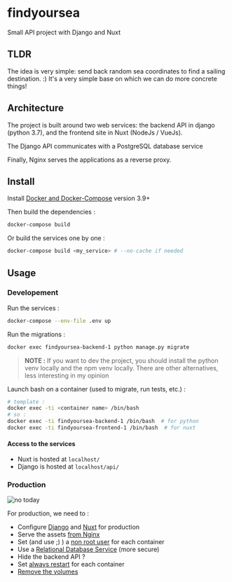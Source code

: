 # findyoursea

Small API project with Django and Nuxt

## TLDR

The idea is very simple: send back random sea coordinates to find a sailing destination. :)
It's a very simple base on which we can do more concrete things!

## Architecture

The project is built around two web services: the backend API in django (python 3.7), and the frontend site in Nuxt (NodeJs / VueJs).

The Django API communicates with a PostgreSQL database service

Finally, Nginx serves the applications as a reverse proxy.

## Install

Install [Docker and Docker-Compose](https://docs.docker.com/engine/install/ubuntu/) version 3.9+


Then build the dependencies :

```sh
docker-compose build
```

Or build the services one by one :

```sh
docker-compose build <my_service> # --no-cache if needed
```

## Usage

### Developement

Run the services :

```sh
docker-compose --env-file .env up
```

Run the migrations :

```sh
docker exec findyoursea-backend-1 python manage.py migrate
```

> **NOTE :** If you want to dev the project, you should install the python venv locally and the npm venv locally. There are other alternatives, less interesting in my opinion

Launch bash on a container (used to migrate, run tests, etc.) :

```sh
# template :
docker exec -ti <container name> /bin/bash
# so :
docker exec -ti findyoursea-backend-1 /bin/bash  # for python
docker exec -ti findyoursea-frontend-1 /bin/bash  # for nuxt
```

#### Access to the services

- Nuxt is hosted at `localhost/`
- Django is hosted at `localhost/api/`

### Production

![no today](https://64.media.tumblr.com/85717d57dfd6495d5871418ad848a228/tumblr_mpfcipZ2kV1rliqe2o6_250.gifv)

For production, we need to :

- Configure [Django](https://docs.djangoproject.com/fr/3.2/howto/deployment/) and [Nuxt](https://nuxtjs.org/docs/get-started/commands/#production-deployment) for production
- Serve the assets [from Nginx](https://nuxtjs.org/deployments/nginx/)
- Set (and use ;) ) a [non root user](https://docs.docker.com/engine/security/rootless/) for each container
- Use a [Relational Database Service](https://aws.amazon.com/fr/rds/) (more secure)
- Hide the backend API ?
- Set [always restart](https://docs.docker.com/compose/compose-file/compose-file-v3/#restart) for each container
- [Remove the volumes](https://docs.docker.com/compose/production/)
